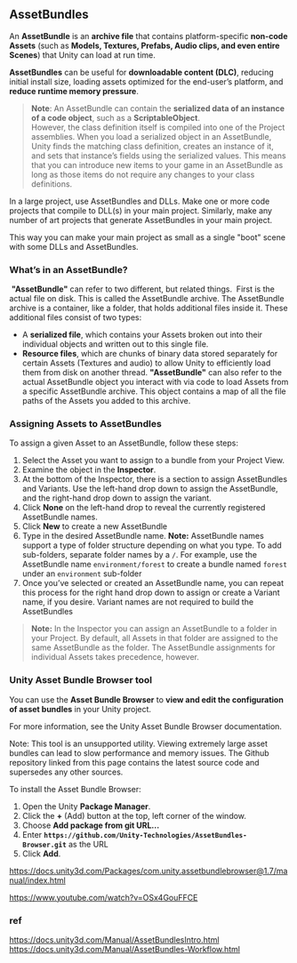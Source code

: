## AssetBundles
An **AssetBundle** is an **archive file** that contains platform-specific **non-code Assets** (such as **Models, Textures, Prefabs, Audio clips, and even entire Scenes**) that Unity can load at run time.


**AssetBundles** can be useful for **downloadable content (DLC)**, reducing initial install size, loading assets optimized for the end-user’s platform, and **reduce runtime memory pressure**.



> **Note**: An AssetBundle can contain the **serialized data of an instance of a code object**, such as a **ScriptableObject**. \
However, the class definition itself is compiled into one of the Project assemblies. When you load a serialized object in an AssetBundle, Unity finds the matching class definition, creates an instance of it, and sets that instance’s fields using the serialized values. This means that you can introduce new items to your game in an AssetBundle as long as those items do not require any changes to your class definitions.

In a large project, use AssetBundles and DLLs. Make one or more code projects that compile to DLL(s) in your main project. Similarly, make any number of art projects that generate AssetBundles in your main project.

This way you can make your main project as small as a single "boot" scene with some DLLs and AssetBundles.


### What’s in an AssetBundle?
​
**"AssetBundle"** can refer to two different, but related things.
​
First is the actual file on disk. This is called the AssetBundle archive. The AssetBundle archive is a container, like a folder, that holds additional files inside it. These additional files consist of two types:
​
-   A **serialized file**, which contains your Assets broken out into their individual objects and written out to this single file.
-   **Resource files**, which are chunks of binary data stored separately for certain Assets (Textures and audio) to allow Unity to efficiently load them from disk on another thread.
​
**"AssetBundle"** can also refer to the actual AssetBundle object you interact with via code to load Assets from a specific AssetBundle archive. This object contains a map of all the file paths of the Assets you added to this archive.

### Assigning Assets to AssetBundles

To assign a given Asset to an AssetBundle, follow these steps:

1.  Select the Asset you want to assign to a bundle from your Project View.
2.  Examine the object in the **Inspector**.
3.  At the bottom of the Inspector, there is a section to assign AssetBundles and Variants. Use the left-hand drop down to assign the AssetBundle, and the right-hand drop down to assign the variant.
4.  Click **None** on the left-hand drop to reveal the currently registered AssetBundle names.
5.  Click **New** to create a new AssetBundle
6.  Type in the desired AssetBundle name. **Note:** AssetBundle names support a type of folder structure depending on what you type. To add sub-folders, separate folder names by a `/`. For example, use the AssetBundle name `environment/forest` to create a bundle named `forest` under an `environment` sub-folder
7.  Once you’ve selected or created an AssetBundle name, you can repeat this process for the right hand drop down to assign or create a Variant name, if you desire. Variant names are not required to build the AssetBundles

> **Note:** In the Inspector you can assign an AssetBundle to a folder in your Project. By default, all Assets in that folder are assigned to the same AssetBundle as the folder. The AssetBundle assignments for individual Assets takes precedence, however.

### Unity Asset Bundle Browser tool

You can use the **Asset Bundle Browser** to **view and edit the configuration of asset bundles** in your Unity project.

For more information, see the Unity Asset Bundle Browser documentation.

Note: This tool is an unsupported utility. Viewing extremely large asset bundles can lead to slow performance and memory issues. The Github repository linked from this page contains the latest source code and supersedes any other sources.

To install the Asset Bundle Browser:

1.  Open the Unity **Package Manager**.
2.  Click the **+** (Add) button at the top, left corner of the window.
3.  Choose **Add package from git URL…**
4.  Enter **`https://github.com/Unity-Technologies/AssetBundles-Browser.git`** as the URL
5.  Click **Add**.


https://docs.unity3d.com/Packages/com.unity.assetbundlebrowser@1.7/manual/index.html

https://www.youtube.com/watch?v=OSx4GouFFCE

### ref 
https://docs.unity3d.com/Manual/AssetBundlesIntro.html \
https://docs.unity3d.com/Manual/AssetBundles-Workflow.html


